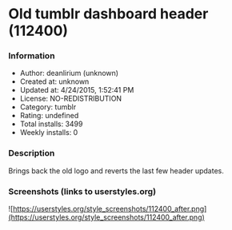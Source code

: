 # Old tumblr dashboard header (112400)

### Information
- Author: deanlirium (unknown)
- Created at: unknown
- Updated at: 4/24/2015, 1:52:41 PM
- License: NO-REDISTRIBUTION
- Category: tumblr
- Rating: undefined
- Total installs: 3499
- Weekly installs: 0


### Description
Brings back the old logo and reverts the last few header updates.


### Screenshots (links to userstyles.org)
![https://userstyles.org/style_screenshots/112400_after.png](https://userstyles.org/style_screenshots/112400_after.png)


